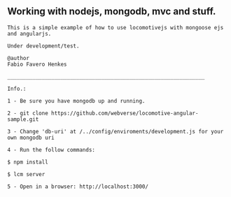 
  ##  Working with nodejs, mongodb, mvc and stuff. ##  

	This is a simple example of how to use locomotivejs with mongoose ejs and angularjs.

	Under development/test. 

	@author
	Fabio Favero Henkes

	_______________________________________________________________

	Info.:

	1 - Be sure you have mongodb up and running.

	2 - git clone https://github.com/webverse/locomotive-angular-sample.git

	3 - Change 'db-uri' at /../config/enviroments/development.js for your own mongodb uri

	4 - Run the follow commands:

	$ npm install

	$ lcm server

	5 - Open in a browser: http://localhost:3000/
